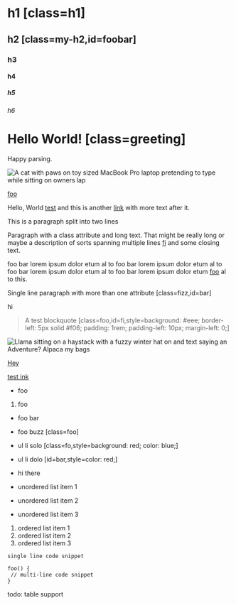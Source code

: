 # h1 [class=h1]

## h2 [class=my-h2,id=foobar]

### h3

#### h4

##### h5

###### h6

# Hello World! [class=greeting]

Happy parsing.

![A cat with paws on toy sized MacBook Pro laptop pretending to type while sitting on owners lap](https://bukk.it/air.jpg)

[foo](dot.com)

Hello, World [test](t.com) and this is another [link](f.com) with more text after it.

This is a paragraph split
into two lines

Paragraph with a class attribute and long text. That might be really long or maybe a description of sorts spanning multiple lines [fi](foo) and some closing text.

foo bar lorem ipsum dolor etum al to foo bar lorem ipsum dolor etum al to foo bar lorem ipsum dolor etum al to foo bar lorem ipsum dolor etum [foo](bar) al to this.

Single line paragraph with more than one attribute [class=fizz,id=bar]

hi

> A test blockquote [class=foo,id=fi,style=background: #eee; border-left: 5px solid #f06; padding: 1rem; padding-left: 10px; margin-left: 0;]

![Llama sitting on a haystack with a fuzzy winter hat on and text saying an Adventure? Alpaca my bags](https://bukk.it/alpaca.png)

[Hey](foo.com)

[test ink](https://google.com)

- foo

1. foo

- foo bar
- foo buzz [class=foo]

- ul li solo [class=fo,style=background: red; color: blue;]
- ul li dolo [id=bar,style=color: red;]
- hi there

- unordered list item 1
- unordered list item 2
- unordered list item 3

1. ordered list item 1
2. ordered list item 2
3. ordered list item 3


`single line code snippet`

```
foo() {
 // multi-line code snippet
}
```

todo: table support